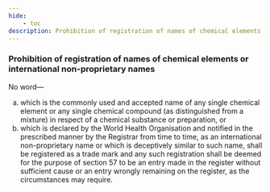 ```yaml
---
hide:
    - toc
description: Prohibition of registration of names of chemical elements or international non-proprietary names
---
```


<style>
    ol.outer-list {
        list-style-type: lower-alpha;
    }
    ol.outer-list ol.inner-list {
        list-style-type: lower-alpha;
    }
</style>

### Prohibition of registration of names of chemical elements or international non-proprietary names

No word—
<ol class="outer-list">
<li> which is the commonly used and accepted name of any single chemical element or any single chemical compound (as distinguished from a mixture) in respect of a chemical substance or preparation, or</li>
<li> which is declared by the World Health Organisation and notified in the prescribed manner by the Registrar from time to time, as an international non-proprietary name or which is deceptively similar to such name, shall be registered as a trade mark and any such registration shall be deemed for the purpose of section 57 to be an entry made in the register without sufficient cause or an entry wrongly remaining on the register, as the circumstances may require.</li>
